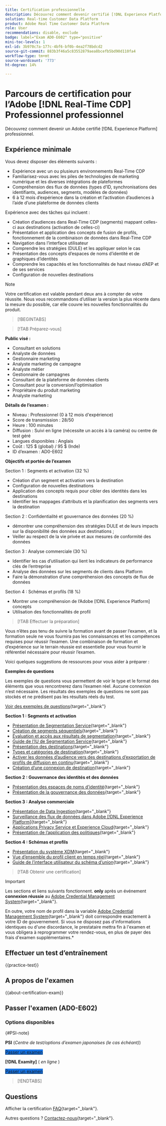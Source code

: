 ```yaml
---
title: Certification professionnelle
description: Découvrez comment devenir certifié [!DNL Experience Platform] Professionnel dans [!DNL Real-Time Customer Data Platform]
solution: Real-time Customer Data Platform
product: Adobe Real Time Customer Data Platform
role: User
recommendations: disable, exclude
badge: label="Exam AD0-E602" type="positive"
mini-toc-levels: 1
exl-id: 3b970c7a-177c-4bf6-bf0b-4ea2f78bdcd2
source-git-commit: 883b3f46a5c83552879aea8bcefb5bd90d110fa4
workflow-type: tm+mt
source-wordcount: '773'
ht-degree: 14%

---
```


# Parcours de certification pour l’Adobe [!DNL Real-Time CDP] Professionnel professionnel

Découvrez comment devenir un Adobe certifié [!DNL Experience Platform] professionnel.

## Expérience minimale

Vous devez disposer des éléments suivants :

* Expérience avec un ou plusieurs environnements Real-Time CDP
* Familiarisez-vous avec les piles de technologies de marketing numérique et les diverses intégrations de plateformes
* Compréhension des flux de données (types d’ID, synchronisations des identifiants, audiences, segments, modèles de données)
* 6 à 12 mois d’expérience dans la création et l’activation d’audiences à l’aide d’une plateforme de données clients

Expérience avec des tâches qui incluent :

* Création d’audiences dans Real-Time CDP (segments) mappant celles-ci aux destinations (activation de celles-ci)
* Présentation et application des concepts de fusion de profils, fonctionnement de la combinaison de données dans Real-Time CDP
* Navigation dans l’interface utilisateur
* Comprendre les stratégies (DULE) et les appliquer selon le cas
* Présentation des concepts d’espaces de noms d’identité et de graphiques d’identités
* Comprendre les capacités et les fonctionnalités de haut niveau d’AEP et de ses services
* Configuration de nouvelles destinations

>[!NOTE]
>
>Votre certification est valable pendant deux ans à compter de votre réussite. Nous vous recommandons d’utiliser la version la plus récente dans la mesure du possible, car elle couvre les nouvelles fonctionnalités du produit.

>[!BEGINTABS]

>[!TAB Préparez-vous]

**Public visé :**

* Consultant en solutions
* Analyste de données
* Gestionnaire marketing
* Analyste marketing de campagne
* Analyste métier
* Gestionnaire de campagnes
* Consultant de la plateforme de données clients
* Consultant pour la conversion/l’optimisation
* Propriétaire du produit marketing
* Analyste marketing

**Détails de l’examen :**

* Niveau : Professionnel (0 à 12 mois d&#39;expérience)
* Score de transmission : 28/50
* Heure : 100 minutes
* Diffusion : Suivi en ligne (nécessite un accès à la caméra) ou centre de test géré
* Langues disponibles : Anglais
* Coût : 125 $ (global) / 95 $ (Inde)
* ID d’examen : AD0-E602

**Objectifs et portée de l’examen**

Section 1 : Segments et activation (32 %)

* Création d’un segment et activation vers la destination
* Configuration de nouvelles destinations
* Application des concepts requis pour cibler des identités dans les destinations
* Identifier les mappages d’attributs et la planification des segments vers la destination

Section 2 : Confidentialité et gouvernance des données (20 %)

* démontrer une compréhension des stratégies DULE et de leurs impacts sur la disponibilité des données aux destinations ;
* Veiller au respect de la vie privée et aux mesures de conformité des données

Section 3 : Analyse commerciale (30 %)

* Identifier les cas d’utilisation qui lient les indicateurs de performance clés de l’entreprise
* Analyse des données sur les segments de clients dans Platform
* Faire la démonstration d’une compréhension des concepts de flux de données

Section 4 : Schémas et profils (18 %)

* Montrer une compréhension de l’Adobe [!DNL Experience Platform] concepts
* Utilisation des fonctionnalités de profil

>[!TAB Effectuer la préparation]

Vous n’êtes pas tenu de suivre la formation avant de passer l’examen, et la formation seule ne vous fournira pas les connaissances et les compétences requises pour réussir l’examen. Une combinaison de formation et d’expérience sur le terrain réussie est essentielle pour vous fournir le référentiel nécessaire pour réussir l’examen.

Voici quelques suggestions de ressources pour vous aider à préparer :

**Exemples de questions**

Les exemples de questions vous permettent de voir le type et le format des éléments que vous rencontrerez dans l’examen réel. Aucune connexion n’est nécessaire. Les résultats des exemples de questions ne sont pas stockés et ne prédisent pas les résultats réels du test.

[Voir des exemples de questions](https://scorpion.caveon.com/launchpad/ad3-e602-adobe-real-time-cdp-business-practitioner-professional-sample-questions){target="_blank"}

**Section 1 : Segments et activation**

* [Présentation de Segmentation Service](https://experienceleague.adobe.com/docs/experience-platform/segmentation/home.html?lang=fr){target="_blank"}
* [Création de segments séquentiels](https://experienceleague.adobe.com/docs/platform-learn/tutorials/segments/create-sequential-segments.html){target="_blank"}
* [Évaluation et accès aux résultats de segmentation](https://experienceleague.adobe.com/docs/experience-platform/segmentation/tutorials/evaluate-a-segment.html?lang=fr){target="_blank"}
* [Guide de l’IU de Segmentation Service](https://experienceleague.adobe.com/docs/experience-platform/segmentation/ui/overview.html#scheduled-segmentation){target="_blank"}
* [Présentation des destinations](https://experienceleague.adobe.com/docs/experience-platform/destinations/home.html?lang=fr){target="_blank"}
* [Types et catégories de destination](https://experienceleague.adobe.com/docs/experience-platform/destinations/destination-types.html?lang=fr){target="_blank"}
* [Activer les données d’audience vers des destinations d’exportation de profils de diffusion en continu](https://experienceleague.adobe.com/docs/experience-platform/destinations/ui/activate/activate-streaming-profile-destinations.html){target="_blank"}
* [Création d’une connexion de destination](https://experienceleague.adobe.com/docs/experience-platform/destinations/ui/connect-destination.html?lang=fr){target="_blank"}

**Section 2 : Gouvernance des identités et des données**

* [Présentation des espaces de noms d’identité](https://experienceleague.adobe.com/docs/experience-platform/identity/namespaces.html?lang=fr){target="_blank"}
* [Présentation de la gouvernance des données](https://experienceleague.adobe.com/docs/experience-platform/data-governance/home.html?lang=fr){target="_blank"}

**Section 3 : Analyse commerciale**

* [Présentation de Data Ingestion](https://experienceleague.adobe.com/docs/experience-platform/ingestion/home.html?lang=fr){target="_blank"}
* [Surveillance des flux de données dans Adobe [!DNL Experience Platform]](https://experienceleague.adobe.com/docs/platform-learn/tutorials/monitoring/data-monitoring.html){target="_blank"}
* [Applications Privacy Service et Experience Cloud](https://experienceleague.adobe.com/docs/experience-platform/privacy/experience-cloud-apps.html){target="_blank"}
* [Présentation de l’application des politiques](https://experienceleague.adobe.com/docs/experience-platform/data-governance/enforcement/overview.html){target="_blank"}

**Section 4 : Schémas et profils**

* [Présentation du système XDM](https://experienceleague.adobe.com/docs/experience-platform/xdm/home.html?lang=fr){target="_blank"}
* [Vue d’ensemble du profil client en temps réel](https://experienceleague.adobe.com/docs/experience-platform/rtcdp/profile/profile-overview.html){target="_blank"}
* [Guide de l’interface utilisateur du schéma d’union](https://experienceleague.adobe.com/docs/experience-platform/profile/union-schemas/union-schema.html){target="_blank"}

>[!TAB Obtenir une certification]

>[!IMPORTANT]
>
>Les sections et liens suivants fonctionnent. **only**  après un événement **connexion réussie** au [Adobe Credential Management System](https://www.certmetrics.com/adobe){target="_blank"}.
>
>En outre, votre nom de profil dans la variable [Adobe Credential Management System](https://www.certmetrics.com/adobe){target="_blank"} doit correspondre exactement à votre ID de gouvernement. Si vous ne disposez pas d&#39;informations identiques ou d&#39;une discordance, le prestataire mettra fin à l&#39;examen et vous obligera à reprogrammer votre rendez-vous, en plus de payer des frais d&#39;examen supplémentaires.*

## Effectuer un test d’entraînement

{{practice-test}}

## A propos de l&#39;examen

{{about-certification-exam}}

## Passer l&#39;examen (AD0-E602)

### Options disponibles

{#PSI-note}

**PSI** (*Centre de test/options d’examen japonaises (le cas échéant)*)

<a href="https://www.certmetrics.com/adobe/candidate/psi_sso_adobe.aspx?redir=yes&amp;ec=AD0-E602" target="_blank" class="spectrum-Button spectrum-Button--fill spectrum-Button--accent spectrum-Button--sizeM is-margin-bottom-big-big at-element-click-tracking" style="background-color:#1473E6">

<span class="spectrum-Button-label has-no-wrap">
   Passer un examen
</span>
</a>

**[!DNL Examity]** ( *en ligne* )

<a href="https://www.certmetrics.com/adobe/candidate/examity_sso.aspx?eid=AD0-E602" target="_blank" class="spectrum-Button spectrum-Button--fill spectrum-Button--accent spectrum-Button--sizeM is-margin-bottom-big-big at-element-click-tracking" style="background-color:#1473E6">

<span class="spectrum-Button-label has-no-wrap">
   Passer un examen
</span>
</a>

>[!ENDTABS]

## Questions

Afficher la certification [FAQ](https://experienceleague.adobe.com/docs/certification/certification/faq.html){target="_blank"}.

Autres questions ? [Contactez-nous](mailto:certif@adobe.com){target="_blank"}.
